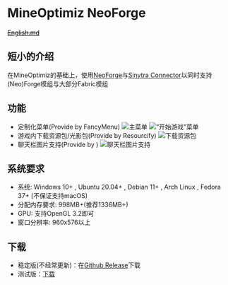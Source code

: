 # MineOptimiz NeoForge
~~[English.md](https://github.com/SmallMushroom-offical/MineOptimiz/blob/1.19.4-OptiFabric-Stable/English.md)~~
## 短小的介绍
在MineOptimiz的基础上，使用[NeoForge](https://neoforged.net/)与[Sinytra Connector](https://github.com/Sinytra/Connector)以同时支持(Neo)Forge模组与大部分Fabric模组
## 功能
 - 定制化菜单(Provide by FancyMenu)
 ![主菜单](https://123smallmushroom.github.io/pictures/2024-07-15_23.42.19.png)
 ![“开始游戏”菜单](https://123smallmushroom.github.io/pictures/2024-07-15_23.44.24.png)
 - 游戏内下载资源包/光影包(Provide by Resourcify)
  ![下载资源包](https://123smallmushroom.github.io/pictures/2024-07-15_23.44.48.png)
 - 聊天栏图片支持(Provide by )
 ![聊天栏图片支持](https://123smallmushroom.github.io/pictures/2024-07-15_23.47.26.png)
## 系统要求
 - 系统: Windows 10+ , Ubuntu 20.04+ , Debian 11+ , Arch Linux , Fedora 37+  (不保证支持macOS)
 - 分配内存要求: 998MB+(推荐1336MB+)
 - GPU: 支持OpenGL 3.2即可
 - 窗口分辨率: 960x576以上
 ## 下载
 - 稳定版(不经常更新)：在[Github Release](https://github.com/MineOptimiz-Team/MineOptimiz-3rd/releases)下载
 - 测试版：[下载](https://nightly.link/MineOptimiz-Team/MineOptimiz-3rd/workflows/main/1.20.1-Forge-Dev)

